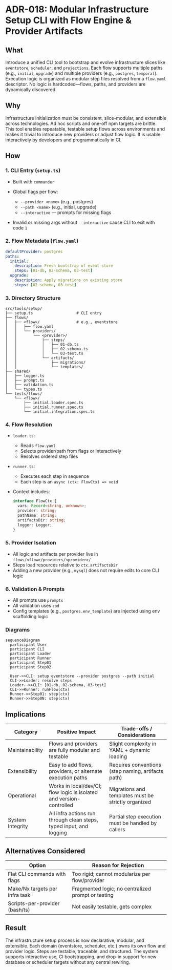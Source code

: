# ADR-018: Modular Infrastructure Setup CLI with Flow Engine & Provider Artifacts

## What

Introduce a unified CLI tool to bootstrap and evolve infrastructure slices like `eventstore`, `scheduler`, and `projections`. Each flow supports multiple paths (e.g., `initial`, `upgrade`) and multiple providers (e.g., `postgres`, `temporal`). Execution logic is organized as modular step files resolved from a `flow.yaml` descriptor. No logic is hardcoded—flows, paths, and providers are dynamically discovered.

## Why

Infrastructure initialization must be consistent, slice-modular, and extensible across technologies. Ad hoc scripts and one-off npm targets are brittle. This tool enables repeatable, testable setup flows across environments and makes it trivial to introduce new providers or adjust flow logic. It is usable interactively by developers and programmatically in CI.

## How

### 1. CLI Entry (`setup.ts`)

* Built with `commander`
* Global flags per flow:

    * `--provider <name>` (e.g., postgres)
    * `--path <name>` (e.g., initial, upgrade)
    * `--interactive` — prompts for missing flags
* Invalid or missing args without `--interactive` cause CLI to exit with code `1`

### 2. Flow Metadata (`flow.yaml`)

```yaml
defaultProvider: postgres
paths:
  initial:
    description: Fresh bootstrap of event store
    steps: [01-db, 02-schema, 03-test]
  upgrade:
    description: Apply migrations on existing store
    steps: [02-schema, 03-test]
```

### 3. Directory Structure

```
src/tools/setup/
├── setup.ts                   # CLI entry
├── flows/
│   ├── <flow>/                # e.g., eventstore
│   │   ├── flow.yaml
│   │   └── providers/
│   │       └── <provider>/
│   │           ├── steps/
│   │           │   ├── 01-db.ts
│   │           │   ├── 02-schema.ts
│   │           │   └── 03-test.ts
│   │           └── artifacts/
│   │               ├── migrations/
│   │               └── templates/
├── shared/
│   ├── logger.ts
│   ├── prompt.ts
│   ├── validation.ts
│   └── types.ts
└── tests/flows/
    └── <flow>/
        ├── initial.loader.spec.ts
        ├── initial.runner.spec.ts
        └── initial.integration.spec.ts
```

### 4. Flow Resolution

* `loader.ts`:

    * Reads `flow.yaml`
    * Selects provider/path from flags or interactively
    * Resolves ordered step files
* `runner.ts`:

    * Executes each step in sequence
    * Each step is an `async (ctx: FlowCtx) => void`
* Context includes:

  ```ts
  interface FlowCtx {
    vars: Record<string, unknown>;
    provider: string;
    pathName: string;
    artifactsDir: string;
    logger: Logger;
  }
  ```

### 5. Provider Isolation

* All logic and artifacts per provider live in `flows/<flow>/providers/<provider>/`
* Steps load resources relative to `ctx.artifactsDir`
* Adding a new provider (e.g., `mysql`) does not require edits to core CLI logic

### 6. Validation & Prompts

* All prompts use `prompts`
* All validation uses `zod`
* Config templates (e.g., `postgres.env_template`) are injected using env scaffolding logic

### Diagrams

```mermaid
sequenceDiagram
  participant User
  participant CLI
  participant Loader
  participant Runner
  participant Step01
  participant Step02

  User->>CLI: setup eventstore --provider postgres --path initial
  CLI->>Loader: resolve steps
  Loader-->>CLI: [01-db, 02-schema, 03-test]
  CLI->>Runner: runFlow(ctx)
  Runner->>Step01: step(ctx)
  Runner->>Step0N: step(ctx)
```

## Implications

| Category         | Positive Impact                                                      | Trade-offs / Considerations                         |
| ---------------- | -------------------------------------------------------------------- | --------------------------------------------------- |
| Maintainability  | Flows and providers are fully modular and testable                   | Slight complexity in YAML + dynamic loading         |
| Extensibility    | Easy to add flows, providers, or alternate execution paths           | Requires conventions (step naming, artifacts path)  |
| Operational      | Works in local/dev/CI; flow logic is isolated and version-controlled | Migrations and templates must be strictly organized |
| System Integrity | All infra actions run through clean steps, typed input, and logging  | Partial step execution must be handled by callers   |

## Alternatives Considered

| Option                         | Reason for Rejection                               |
| ------------------------------ |----------------------------------------------------|
| Flat CLI commands with flags   | Too rigid; cannot modularize per flow/provider     |
| Make/Nx targets per infra task | Fragmented logic; no centralized prompt or testing |
| Scripts-per-provider (bash/ts) | Not easily testable, gets complex                  |

## Result

The infrastructure setup process is now declarative, modular, and extensible. Each domain (eventstore, scheduler, etc.) owns its own flow and provider logic. Steps are testable, traceable, and structured. The system supports interactive use, CI bootstrapping, and drop-in support for new database or scheduler targets without any central rewiring.
